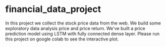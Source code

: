 # financial_data_project
In this project we collect the stock price data from the web. We build some exploratory data analysis price and price return.
We've built a price prediction model using LSTM with fully connected dense layer. Please run this project on google 
colab to see the interactive plot.

